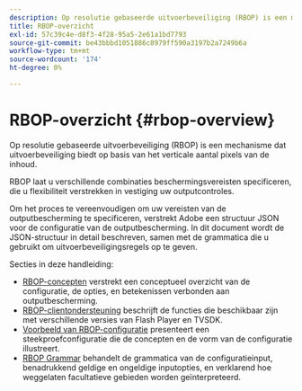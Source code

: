 ```yaml
---
description: Op resolutie gebaseerde uitvoerbeveiliging (RBOP) is een mechanisme dat uitvoerbeveiliging biedt op basis van het verticale aantal pixels van de inhoud.
title: RBOP-overzicht
exl-id: 57c39c4e-d8f3-4f28-95a5-2e61a1bd7793
source-git-commit: be43bbbd1051886c8979ff590a3197b2a7249b6a
workflow-type: tm+mt
source-wordcount: '174'
ht-degree: 0%

---
```


# RBOP-overzicht {#rbop-overview}

Op resolutie gebaseerde uitvoerbeveiliging (RBOP) is een mechanisme dat uitvoerbeveiliging biedt op basis van het verticale aantal pixels van de inhoud.

RBOP laat u verschillende combinaties beschermingsvereisten specificeren, die u flexibiliteit verstrekken in vestiging uw outputcontroles.

Om het proces te vereenvoudigen om uw vereisten van de outputbescherming te specificeren, verstrekt Adobe een structuur JSON voor de configuratie van de outputbescherming. In dit document wordt de JSON-structuur in detail beschreven, samen met de grammatica die u gebruikt om uitvoerbeveiligingsregels op te geven.

Secties in deze handleiding:

* [RBOP-concepten](../RBOP/output-protection-concepts.md) verstrekt een conceptueel overzicht van de configuratie, de opties, en betekenissen verbonden aan outputbescherming.
* [RBOP-clientondersteuning](../RBOP/client-support.md) beschrijft de functies die beschikbaar zijn met verschillende versies van Flash Player en TVSDK.
* [Voorbeeld van RBOP-configuratie](../RBOP/sample-output-protection-config.md) presenteert een steekproefconfiguratie die de concepten en de vorm van de configuratie illustreert.
* [RBOP Grammar](../RBOP/output-protection-grammar.md) behandelt de grammatica van de configuratieinput, benadrukkend geldige en ongeldige inputopties, en verklarend hoe weggelaten facultatieve gebieden worden geïnterpreteerd.
